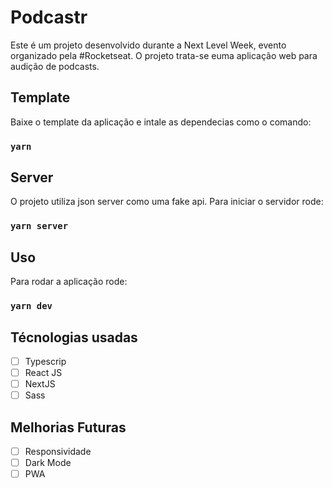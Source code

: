 # Podcastr
Este é um projeto desenvolvido durante a Next Level Week, evento organizado pela #Rocketseat.
O projeto trata-se euma aplicação web para audição de podcasts.

## Template
Baixe o template da aplicação e intale as dependecias como o comando:

### `yarn`

## Server
O projeto utiliza json server como uma fake api. Para iniciar o servidor rode:

### `yarn server`

## Uso

Para rodar a aplicação rode:

### `yarn dev`

## Técnologias usadas
- [ ] Typescrip
- [ ] React JS
- [ ] NextJS
- [ ] Sass

## Melhorias Futuras
- [ ] Responsividade
- [ ] Dark Mode
- [ ] PWA